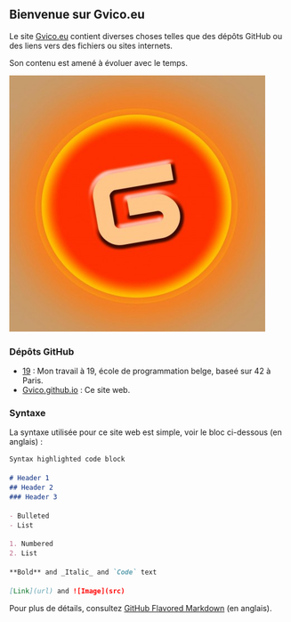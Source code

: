 ## Bienvenue sur Gvico.eu

Le site [Gvico.eu](https://gvico.eu) contient diverses choses telles que des dépôts GitHub ou des liens vers des fichiers ou sites internets.

Son contenu est amené à évoluer avec le temps.

![Image](https://raw.githubusercontent.com/Gvico/Gvico.github.io/master/Logo%20Gvico.jpg)

### Dépôts GitHub

- [19](https://github.com/Gvico/19) : Mon travail à 19, école de programmation belge, baseé sur 42 à Paris.
- [Gvico.github.io](https://github.com/Gvico/gvico.github.io) : Ce site web.


### Syntaxe

La syntaxe utilisée pour ce site web est simple, voir le bloc ci-dessous (en anglais) :

```markdown
Syntax highlighted code block

# Header 1
## Header 2
### Header 3

- Bulleted
- List

1. Numbered
2. List

**Bold** and _Italic_ and `Code` text

[Link](url) and ![Image](src)
```

Pour plus de détails, consultez [GitHub Flavored Markdown](https://guides.github.com/features/mastering-markdown/) (en anglais).
